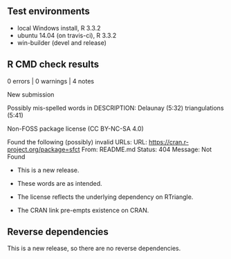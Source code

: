## Test environments
* local Windows install, R 3.3.2
* ubuntu 14.04 (on travis-ci), R 3.3.2
* win-builder (devel and release)

## R CMD check results

0 errors | 0 warnings | 4 notes

New submission

Possibly mis-spelled words in DESCRIPTION:
  Delaunay (5:32)
  triangulations (5:41)
  
Non-FOSS package license (CC BY-NC-SA 4.0)

Found the following (possibly) invalid URLs:
  URL: https://cran.r-project.org/package=sfct
    From: README.md
    Status: 404
    Message: Not Found
    
* This is a new release.

* These words are as intended. 

* The license reflects the underlying dependency on RTriangle. 

* The CRAN link pre-empts existence on CRAN. 

## Reverse dependencies

This is a new release, so there are no reverse dependencies.




